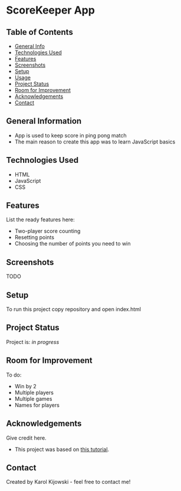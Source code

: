 # ScoreKeeper App

## Table of Contents
* [General Info](#general-information)
* [Technologies Used](#technologies-used)
* [Features](#features)
* [Screenshots](#screenshots)
* [Setup](#setup)
* [Usage](#usage)
* [Project Status](#project-status)
* [Room for Improvement](#room-for-improvement)
* [Acknowledgements](#acknowledgements)
* [Contact](#contact)

## General Information
- App is used to keep score in ping pong match
- The main reason to create this app was to learn JavaScript basics

## Technologies Used
- HTML
- JavaScript
- CSS
 
## Features
List the ready features here:
- Two-player score counting
- Resetting points
- Choosing the number of points you need to win

## Screenshots
 TODO
 
## Setup
To run this project copy repository and open index.html

## Project Status
Project is: _in progress_ 


## Room for Improvement

To do:
- Win by 2
- Multiple players
- Multiple games
- Names for players

## Acknowledgements
Give credit here.
- This project was based on [this tutorial](https://www.udemy.com/course/the-web-developer-bootcamp).



## Contact
Created by Karol Kijowski - feel free to contact me!
